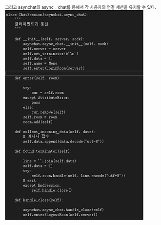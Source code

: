 그리고 asynchat의 async _ chat를 통해서  각 사용자의 연결 세션을 유지할 수 있다.
![image](https://github.com/halikes/ERICA-ZZChatingRoom/blob/master/%E4%BB%A3%E7%A0%812.png)
